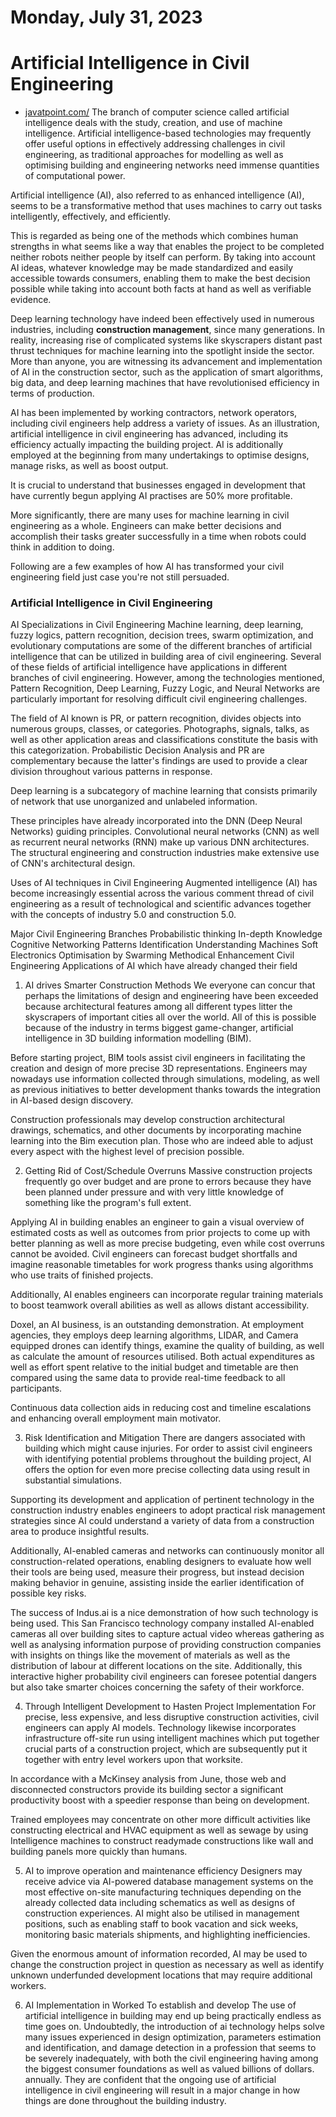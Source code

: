 # Monday, July 31, 2023

# Artificial Intelligence in Civil Engineering
- [javatpoint.com/](https://www.javatpoint.com/artificial-intelligence-in-civil-engineering)
The branch of computer science called artificial intelligence deals with the study, creation, and use of machine intelligence. Artificial intelligence-based technologies may frequently offer useful options in effectively addressing challenges in civil engineering, as traditional approaches for modelling as well as optimising building and engineering networks need immense quantities of computational power.

Artificial intelligence (AI), also referred to as enhanced intelligence (AI), seems to be a transformative method that uses machines to carry out tasks intelligently, effectively, and efficiently.

This is regarded as being one of the methods which combines human strengths in what seems like a way that enables the project to be completed neither robots neither people by itself can perform. By taking into account AI ideas, whatever knowledge may be made standardized and easily accessible towards consumers, enabling them to make the best decision possible while taking into account both facts at hand as well as verifiable evidence.

Deep learning technology have indeed been effectively used in numerous industries, including **construction management**, since many generations. In reality, increasing rise of complicated systems like skyscrapers distant past thrust techniques for machine learning into the spotlight inside the sector. More than anyone, you are witnessing its advancement and implementation of AI in the construction sector, such as the application of smart algorithms, big data, and deep learning machines that have revolutionised efficiency in terms of production.


AI has been implemented by working contractors, network operators, including civil engineers help address a variety of issues. As an illustration, artificial intelligence in civil engineering has advanced, including its efficiency actually impacting the building project. AI is additionally employed at the beginning from many undertakings to optimise designs, manage risks, as well as boost output.

It is crucial to understand that businesses engaged in development that have currently begun applying AI practises are 50% more profitable.

More significantly, there are many uses for machine learning in civil engineering as a whole. Engineers can make better decisions and accomplish their tasks greater successfully in a time when robots could think in addition to doing.

Following are a few examples of how AI has transformed your civil engineering field just case you're not still persuaded.

### Artificial Intelligence in Civil Engineering

AI Specializations in Civil Engineering
Machine learning, deep learning, fuzzy logics, pattern recognition, decision trees, swarm optimization, and evolutionary computations are some of the different branches of artificial intelligence that can be utilized in building area of civil engineering. Several of these fields of artificial intelligence have applications in different branches of civil engineering. However, among the technologies mentioned, Pattern Recognition, Deep Learning, Fuzzy Logic, and Neural Networks are particularly important for resolving difficult civil engineering challenges.

The field of AI known is PR, or pattern recognition, divides objects into numerous groups, classes, or categories. Photographs, signals, talks, as well as other application areas and classifications constitute the basis with this categorization. Probabilistic Decision Analysis and PR are complementary because the latter's findings are used to provide a clear division throughout various patterns in response.

Deep learning is a subcategory of machine learning that consists primarily of network that use unorganized and unlabeled information.

These principles have already incorporated into the DNN (Deep Neural Networks) guiding principles. Convolutional neural networks (CNN) as well as recurrent neural networks (RNN) make up various DNN architectures. The structural engineering and construction industries make extensive use of CNN's architectural design.


Uses of AI techniques in Civil Engineering
Augmented intelligence (AI) has become increasingly essential across the various comment thread of civil engineering as a result of technological and scientific advances together with the concepts of industry 5.0 and construction 5.0.

Major Civil Engineering Branches
Probabilistic thinking
In-depth Knowledge
Cognitive Networking
Patterns Identification
Understanding Machines
Soft Electronics
Optimisation by Swarming
Methodical Enhancement
Civil Engineering Applications of AI which have already changed their field
1. AI drives Smarter Construction Methods
We everyone can concur that perhaps the limitations of design and engineering have been exceeded because architectural features among all different types litter the skyscrapers of important cities all over the world. All of this is possible because of the industry in terms biggest game-changer, artificial intelligence in 3D building information modelling (BIM).

Before starting project, BIM tools assist civil engineers in facilitating the creation and design of more precise 3D representations. Engineers may nowadays use information collected through simulations, modeling, as well as previous initiatives to better development thanks towards the integration in AI-based design discovery.

Construction professionals may develop construction architectural drawings, schematics, and other documents by incorporating machine learning into the Bim execution plan. Those who are indeed able to adjust every aspect with the highest level of precision possible.

2. Getting Rid of Cost/Schedule Overruns
Massive construction projects frequently go over budget and are prone to errors because they have been planned under pressure and with very little knowledge of something like the program's full extent.


Applying AI in building enables an engineer to gain a visual overview of estimated costs as well as outcomes from prior projects to come up with better planning as well as more precise budgeting, even while cost overruns cannot be avoided. Civil engineers can forecast budget shortfalls and imagine reasonable timetables for work progress thanks using algorithms who use traits of finished projects.

Additionally, AI enables engineers can incorporate regular training materials to boost teamwork overall abilities as well as allows distant accessibility.

Doxel, an AI business, is an outstanding demonstration. At employment agencies, they employs deep learning algorithms, LIDAR, and Camera equipped drones can identify things, examine the quality of building, as well as calculate the amount of resources utilised. Both actual expenditures as well as effort spent relative to the initial budget and timetable are then compared using the same data to provide real-time feedback to all participants.


Continuous data collection aids in reducing cost and timeline escalations and enhancing overall employment main motivator.

3. Risk Identification and Mitigation
There are dangers associated with building which might cause injuries. For order to assist civil engineers with identifying potential problems throughout the building project, AI offers the option for even more precise collecting data using result in substantial simulations.

Supporting its development and application of pertinent technology in the construction industry enables engineers to adopt practical risk management strategies since AI could understand a variety of data from a construction area to produce insightful results.


Additionally, AI-enabled cameras and networks can continuously monitor all construction-related operations, enabling designers to evaluate how well their tools are being used, measure their progress, but instead decision making behavior in genuine, assisting inside the earlier identification of possible key risks.

The success of Indus.ai is a nice demonstration of how such technology is being used. This San Francisco technology company installed AI-enabled cameras all over building sites to capture actual video whereas gathering as well as analysing information purpose of providing construction companies with insights on things like the movement of materials as well as the distribution of labour at different locations on the site. Additionally, this interactive higher probability civil engineers can foresee potential dangers but also take smarter choices concerning the safety of their workforce.


4. Through Intelligent Development to Hasten Project Implementation
For precise, less expensive, and less disruptive construction activities, civil engineers can apply AI models. Technology likewise incorporates infrastructure off-site run using intelligent machines which put together crucial parts of a construction project, which are subsequently put it together with entry level workers upon that worksite.

In accordance with a McKinsey analysis from June, those web and disconnected constructors provide its building sector a significant productivity boost with a speedier response than being on development.

Trained employees may concentrate on other more difficult activities like constructing electrical and HVAC equipment as well as sewage by using Intelligence machines to construct readymade constructions like wall and building panels more quickly than humans.

5. AI to improve operation and maintenance efficiency
Designers may receive advice via AI-powered database management systems on the most effective on-site manufacturing techniques depending on the already collected data including schematics as well as designs of construction experiences. AI might also be utilised in management positions, such as enabling staff to book vacation and sick weeks, monitoring basic materials shipments, and highlighting inefficiencies.

Given the enormous amount of information recorded, AI may be used to change the construction project in question as necessary as well as identify unknown underfunded development locations that may require additional workers.

6. AI Implementation in Worked To establish and develop
The use of artificial intelligence in building may end up being practically endless as time goes on. Undoubtedly, the introduction of ai technology helps solve many issues experienced in design optimization, parameters estimation and identification, and damage detection in a profession that seems to be severely inadequately, with both the civil engineering having among the biggest consumer foundations as well as valued billions of dollars. annually. They are confident that the ongoing use of artificial intelligence in civil engineering will result in a major change in how things are done throughout the building industry.